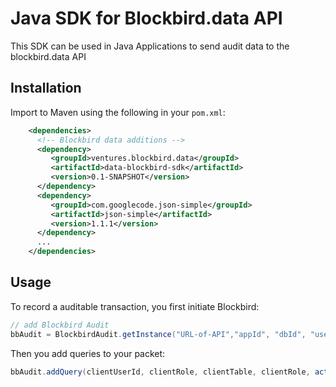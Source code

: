 # Java SDK for Blockbird.data API
This SDK can be used in Java Applications to send audit data to the blockbird.data API

## Installation
Import to Maven using the following in your `pom.xml`:
``` xml
    <dependencies>
      <!-- Blockbird data additions -->
      <dependency>
         <groupId>ventures.blockbird.data</groupId>
         <artifactId>data-blockbird-sdk</artifactId>
         <version>0.1-SNAPSHOT</version>
      </dependency>
      <dependency>
         <groupId>com.googlecode.json-simple</groupId>
         <artifactId>json-simple</artifactId>
         <version>1.1.1</version>
      </dependency>
      ...
    </dependencies>
```

## Usage

To record a auditable transaction, you first initiate Blockbird:

``` java
// add Blockbird Audit
bbAudit = BlockbirdAudit.getInstance("URL-of-API","appId", "dbId", "username", "password");
```

Then you add queries to your packet:
``` java
bbAudit.addQuery(clientUserId, clientRole, clientTable, clientRole, action("Create" | "Read" | "Update" | "Delete"), actionDate, rowsAffected);

```

